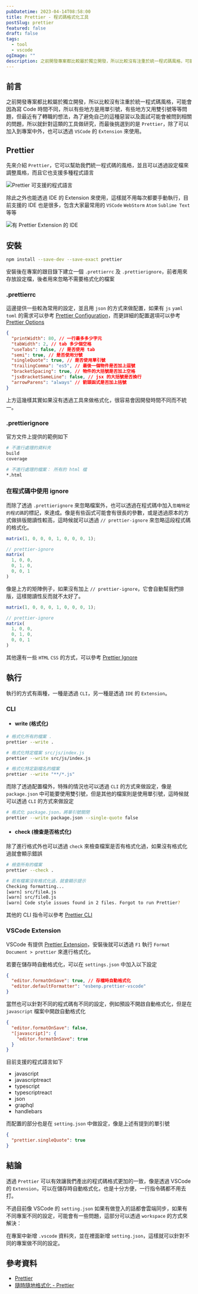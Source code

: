 ```yaml
---
pubDatetime: 2023-04-14T08:58:00
title: Prettier - 程式碼格式化工具
postSlug: prettier
featured: false
draft: false
tags:
  - tool
  - vscode
ogImage: ""
description: 之前開發專案都比較屬於獨立開發，所以比較沒有注重於統一程式碼風格，可能會因為寫 Code 時間不同，所以有些地方是用單引號，有些地方又用雙引號等等問題，但最近有了轉職的想法，為了避免自己的這種惡習以及面試可能會被問到相關的問題，所以就針對這類的工具做研究，而最後挑選到的是 Prettier，除了可以加入到專案中外，也可以透過 VSCode 的 Extension 來使用。
---
```


## 前言

之前開發專案都比較屬於獨立開發，所以比較沒有注重於統一程式碼風格，可能會因為寫 Code 時間不同，所以有些地方是用單引號，有些地方又用雙引號等等問題，但最近有了轉職的想法，為了避免自己的這種惡習以及面試可能會被問到相關的問題，所以就針對這類的工具做研究，而最後挑選到的是 `Prettier`，除了可以加入到專案中外，也可以透過 `VSCode` 的 `Extension` 來使用。

## Prettier

先來介紹 `Prettier`，它可以幫助我們統一程式碼的風格，並且可以透過設定檔來調整風格，而且它也支援多種程式語言

![Prettier 可支援的程式語言](/assets/blog/prettier/prettier-1.webp)

除此之外也能透過 IDE 的 Extension 來使用，這樣就不用每次都要手動執行，目前支援的 IDE 也是很多，包含大家最常用的 `VSCode` `WebStorm` `Atom` `Sublime Text` 等等

![有 Prettier Extension 的 IDE](/assets/blog/prettier/prettier-2.webp)

## 安裝

```bash
npm install --save-dev --save-exact prettier
```

安裝後在專案的跟目錄下建立一個 `.prettierrc` 及 `.prettierignore`，前者用來存放設定檔，後者用來忽略不需要格式化的檔案

### .prettierrc

這邊提供一些較為常用的設定，並且用 `json` 的方式來做配置，如果有 `js` `yaml` `toml` 的需求可以參考 [Prettier Configuration](https://prettier.io/docs/en/configuration.html)，而更詳細的配置選項可以參考 [Prettier Options](https://prettier.io/docs/en/options.html)

```json
{
  "printWidth": 80, // 一行最多多少字元
  "tabWidth": 2, // tab 多少個空格
  "useTabs": false, // 是否使用 tab
  "semi": true, // 是否使用分號
  "singleQuote": true, // 是否使用單引號
  "trailingComma": "es5", // 最後一個物件是否加上逗號
  "bracketSpacing": true, // 物件的大括號是否加上空格
  "jsxBracketSameLine": false, // jsx 的大括號是否換行
  "arrowParens": "always" // 箭頭函式是否加上括號
}
```

上方這幾樣其實如果沒有透過工具來做格式化，很容易會因開發時間不同而不統一。

### .prettierignore

官方文件上提供的範例如下

```bash
# 不進行處理的資料夾
build
coverage

# 不進行處理的檔案： 所有的 html 檔
*.html
```

### 在程式碼中使用 ignore

而除了透過 `.prettierignore` 來忽略檔案外，也可以透過在程式碼中加入`忽略特定的程式碼`的標記，來達成。像是有些函式可能會有很長的參數，或是透過原本的方式做排版閱讀性較高，這時候就可以透過 `// prettier-ignore` 來忽略這段程式碼的格式化。

```js
matrix(1, 0, 0, 0, 1, 0, 0, 0, 1);

// prettier-ignore
matrix(
  1, 0, 0,
  0, 1, 0,
  0, 0, 1
)
```

像是上方的矩陣例子，如果沒有加上 `// prettier-ignore`，它會自動幫我們排版，這樣閱讀性反而就不太好了。

```js
matrix(1, 0, 0, 0, 1, 0, 0, 0, 1);

// prettier-ignore
matrix(
  1, 0, 0,
  0, 1, 0,
  0, 0, 1
)
```

其他還有一些 `HTML` `CSS` 的方式，可以參考 [Prettier Ignore](https://prettier.io/docs/en/ignore.html)

## 執行

執行的方式有兩種，一種是透過 `CLI`，另一種是透過 `IDE` 的 `Extension`。

### CLI

- #### write (格式化)

```bash
# 格式化所有的檔案 .
prettier --write .

# 格式化特定檔案 src/js/index.js
prettier --write src/js/index.js

# 格式化特定副檔名的檔案
prettier --write "**/*.js"
```

而除了透過配置檔外，特殊的情況也可以透過 `CLI` 的方式來做設定，像是 `package.json` 中可能要使用雙引號，但是其他的檔案則是使用單引號，這時候就可以透過 `CLI` 的方式來做設定

```bash
# 格式化 package.json，將單引號關閉
prettier --write package.json --single-quote false
```

- #### check (檢查是否格式化)

除了進行格式外也可以透過 `check` 來檢查檔案是否有格式化過，如果沒有格式化過就會顯示錯誤

```bash
# 檢查所有的檔案
prettier --check .

# 若有檔案沒有格式化過，就會顯示提示
Checking formatting...
[warn] src/fileA.js
[warn] src/fileB.js
[warn] Code style issues found in 2 files. Forgot to run Prettier?
```

其他的 CLI 指令可以參考 [Prettier CLI](https://prettier.io/docs/en/cli.html)

### VSCode Extension

VSCode 有提供 [Prettier Extension](https://marketplace.visualstudio.com/items?itemName=esbenp.prettier-vscode)，安裝後就可以透過 `F1` 執行 `Format Document > prettier` 來進行格式化。

若要在儲存時自動格式化，可以在 `settings.json` 中加入以下設定

```json
{
  "editor.formatOnSave": true, // 存檔時自動格式化
  "editor.defaultFormatter": "esbenp.prettier-vscode"
}
```

當然也可以針對不同的程式碼有不同的設定，例如預設不開啟自動格式化，但是在 `javascript` 檔案中開啟自動格式化

```json
{
  "editor.formatOnSave": false,
  "[javascript]": {
    "editor.formatOnSave": true
  }
}
```

目前支援的程式語言如下

- javascript
- javascriptreact
- typescript
- typescriptreact
- json
- graphql
- handlebars

而配置的部分也是在 `setting.json` 中做設定，像是上述有提到的單引號

```json
{
  "prettier.singleQuote": true
}
```

## 結論

透過 `Prettier` 可以有效讓我們產出的程式碼格式更加的一致，像是透過 VSCode 的 `Extension`，可以在儲存時自動格式化，也是十分方便，一行指令碼都不用去打。

不過目前像 VSCode 的 `setting.json` 如果有做登入的話都會雲端同步，如果有不同專案不同的設定，可能會有一些問題，這部分可以透過 `workspace` 的方式來解決：

在專案中新增 `.vscode` 資料夾，並在裡面新增 `setting.json`，這樣就可以針對不同的專案做不同的設定。

## 參考資料

- [Prettier](https://prettier.io/)
- [隨時隨地格式化 - Prettier](https://ithelp.ithome.com.tw/articles/10294321)
